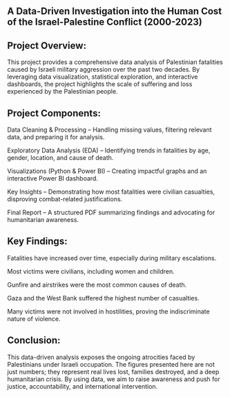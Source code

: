 A Data-Driven Investigation into the Human Cost of the Israel-Palestine Conflict (2000-2023)
----------------------------------------------------------------------------------------------

Project Overview:
-------------------
This project provides a comprehensive data analysis of Palestinian fatalities caused by Israeli military aggression over the past two decades. 
By leveraging data visualization, statistical exploration, and interactive dashboards, the project highlights the scale of suffering and loss experienced by the Palestinian people.

Project Components:
---------------------
Data Cleaning & Processing – Handling missing values, filtering relevant data, and preparing it for analysis.

Exploratory Data Analysis (EDA) – Identifying trends in fatalities by age, gender, location, and cause of death.

Visualizations (Python & Power BI) – Creating impactful graphs and an interactive Power BI dashboard.

Key Insights – Demonstrating how most fatalities were civilian casualties, disproving combat-related justifications.

Final Report – A structured PDF summarizing findings and advocating for humanitarian awareness.

Key Findings:
--------------
Fatalities have increased over time, especially during military escalations.

Most victims were civilians, including women and children.

Gunfire and airstrikes were the most common causes of death.

Gaza and the West Bank suffered the highest number of casualties.

Many victims were not involved in hostilities, proving the indiscriminate nature of violence.

Conclusion:
------------
This data-driven analysis exposes the ongoing atrocities faced by Palestinians under Israeli occupation.
The figures presented here are not just numbers; they represent real lives lost, families destroyed, and a deep humanitarian crisis. 
By using data, we aim to raise awareness and push for justice, accountability, and international intervention.

